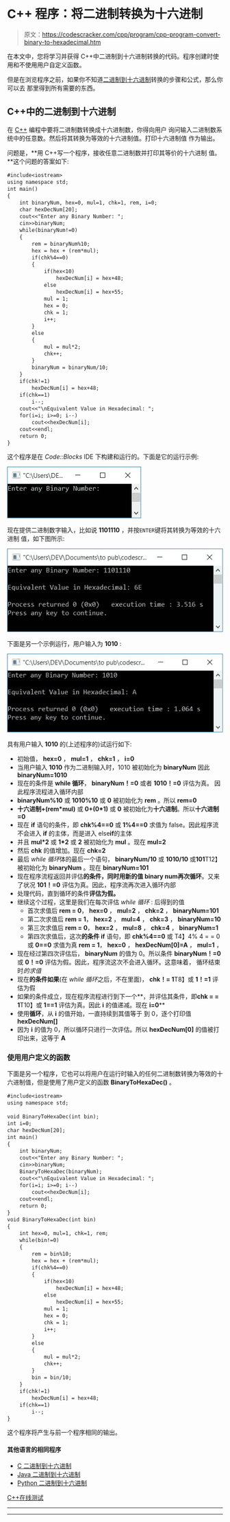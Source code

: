 # C++ 程序：将二进制转换为十六进制

> 原文：<https://codescracker.com/cpp/program/cpp-program-convert-binary-to-hexadecimal.htm>

在本文中，您将学习并获得 C++中二进制到十六进制转换的代码。程序创建时使用和不使用用户自定义函数。

但是在浏览程序之前，如果你不知道[二进制到十六进制](/computer-fundamental/binary-to-hexadecimal.htm)转换的步骤和公式，那么你可以去 那里得到所有需要的东西。

## C++中的二进制到十六进制

在 [C++](/cpp/index.htm) 编程中要将二进制数转换成十六进制数，你得向用户 询问输入二进制数系统中的任意数。然后将其转换为等效的十六进制值。打印十六进制值 作为输出。

问题是，**用 C++写一个程序，接收任意二进制数并打印其等价的十六进制 值。**这个问题的答案如下:

```
#include<iostream>
using namespace std;
int main()
{
    int binaryNum, hex=0, mul=1, chk=1, rem, i=0;
    char hexDecNum[20];
    cout<<"Enter any Binary Number: ";
    cin>>binaryNum;
    while(binaryNum!=0)
    {
        rem = binaryNum%10;
        hex = hex + (rem*mul);
        if(chk%4==0)
        {
            if(hex<10)
                hexDecNum[i] = hex+48;
            else
                hexDecNum[i] = hex+55;
            mul = 1;
            hex = 0;
            chk = 1;
            i++;
        }
        else
        {
            mul = mul*2;
            chk++;
        }
        binaryNum = binaryNum/10;
    }
    if(chk!=1)
        hexDecNum[i] = hex+48;
    if(chk==1)
        i--;
    cout<<"\nEquivalent Value in Hexadecimal: ";
    for(i=i; i>=0; i--)
        cout<<hexDecNum[i];
    cout<<endl;
    return 0;
}
```

这个程序是在 *Code::Blocks* IDE 下构建和运行的。下面是它的运行示例:

![C++ program to convert binary to hexadecimal](img/2145af478bc537161143d1ae7271cbc6.png)

现在提供二进制数字输入，比如说 **1101110** ，并按`ENTER`键将其转换为等效的十六进制 值，如下图所示:

![binary to hexadecimal c++](img/7c592713dd762bb49bf312c27fe6dbf6.png)

下面是另一个示例运行，用户输入为 **1010** :

![binary to hexadecimal in c++](img/f36d75bfce36863226ccbfda91bd146b.png)

具有用户输入 **1010** 的(上述程序的)试运行如下:

*   初始值， **hex=0** ， **mul=1** ， **chk=1** ， **i=0**
*   当用户输入 **1010** 作为二进制输入时，1010 被初始化为 **binaryNum** 因此 **binaryNum=1010**
*   现在的条件是 **while 循环**， **binaryNum！=0** 或者 **1010！=0** 评估为真。 因此程序流程进入循环内部
*   **binaryNum%10** 或 **1010%10** 或 **0** 被初始化为 **rem** 。所以 **rem=0**
*   **十六进制+(rem*mul)** 或 **0+(0*1)** 或 **0** 被初始化为**十六进制**。所以**十六进制=0**
*   现在 **if** 语句的条件，即 **chk%4==0** 或 **1%4==0** 求值为 false。因此程序流不会进入 **if** 的主体，而是进入 else**if**的主体
*   并且 **mul*2** 或 **1*2** 或 **2** 被初始化为 **mul** 。现在 **mul=2**
*   然后 **chk** 的值增加。现在 **chk=2**
*   最后 *while 循环*体的最后一个语句， **binaryNum/10** 或 **1010/10** 或**101**T12】被初始化为 **binaryNum** 。现在 **binaryNum=101**
*   现在程序流程返回并评估**的条件，同时用新的值 **binary num**再次循环**。又来了状况 **101！=0** 评估为真。因此，程序流再次进入循环内部
*   处理代码，直到循环的条件**评估为假。**
*   继续这个过程，这里是我们在每次评估 *while 循环* : 后得到的值
    *   首次求值后
        **rem = 0**， **hex=0** ， **mul=2** ， **chk=2** ， **binaryNum=101**
    *   第二次求值后
        **rem = 1**， **hex=2** ， **mul=4** ， **chk=3** ， **binaryNum=10**
    *   第三次求值后
        **rem = 0**， **hex=2** ， **mul=8** ， **chk=4** ， **binaryNum=1**
    *   第四次求值后，这次**的条件 if** 语句，即 **chk%4==0** 或 T4】4% 4 = = 0 或 **0==0** 求值为真
        **rem = 1**， **hex=0** ， **hexDecNum[0]=A** ， **mul=1** ，
*   现在经过第四次评估后， **binaryNum** 的值为 0。所以条件 **binaryNum！=0** 或 **0！=0** 评估为假。因此，程序流这次不会进入循环。这意味着， 循环结束时*的求值*
*   现在**的条件如果**(在 *while 循环*之后，不在里面)， **chk！= 1**T8】或 **1！=1** 评估为假
*   如果的条件成立，现在程序流程进行到下一个**，并评估其条件，即**chk = = 1**T10】或 **1==1** 评估为真。因此 **i** 的值递减。现在 **i=0****
*   使用**循环**，从 **i** 的值开始，一直持续到其值等于 到 0，逐个打印值 **hexDecNum[]**
*   因为 **i** 的值为 0，所以循环只进行一次评估。所以 **hexDecNum[0]** 的值被打印出来，这等于 **A**

### 使用用户定义的函数

下面是另一个程序，它也可以将用户在运行时输入的任何二进制数转换为等效的十六进制值，但是使用了用户定义的函数 **BinaryToHexaDec()** 。

```
#include<iostream>
using namespace std;

void BinaryToHexaDec(int bin);
int i=0;
char hexDecNum[20];
int main()
{
    int binaryNum;
    cout<<"Enter any Binary Number: ";
    cin>>binaryNum;
    BinaryToHexaDec(binaryNum);
    cout<<"\nEquivalent Value in Hexadecimal: ";
    for(i=i; i>=0; i--)
        cout<<hexDecNum[i];
    cout<<endl;
    return 0;
}
void BinaryToHexaDec(int bin)
{
    int hex=0, mul=1, chk=1, rem;
    while(bin!=0)
    {
        rem = bin%10;
        hex = hex + (rem*mul);
        if(chk%4==0)
        {
            if(hex<10)
                hexDecNum[i] = hex+48;
            else
                hexDecNum[i] = hex+55;
            mul = 1;
            hex = 0;
            chk = 1;
            i++;
        }
        else
        {
            mul = mul*2;
            chk++;
        }
        bin = bin/10;
    }
    if(chk!=1)
        hexDecNum[i] = hex+48;
    if(chk==1)
        i--;
}
```

这个程序将产生与前一个程序相同的输出。

#### 其他语言的相同程序

*   [C 二进制到十六进制](/c/program/c-program-convert-binary-to-hexadecimal.htm)
*   [Java 二进制到十六进制](/java/program/java-program-convert-binary-to-hexadecimal.htm)
*   [Python 二进制到十六进制](/python/program/python-program-convert-binary-to-hexadecimal.htm)

[C++在线测试](/exam/showtest.php?subid=3)

* * *

* * *
